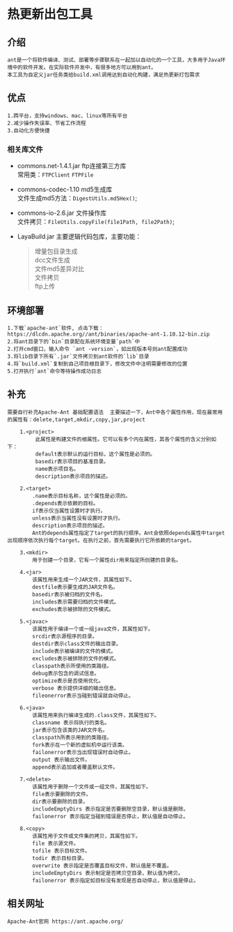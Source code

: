 # 热更新出包工具
## 介绍    
    ant是一个将软件编译、测试、部署等步骤联系在一起加以自动化的一个工具，大多用于Java环境中的软件开发。在实际软件开发中，有很多地方可以用到ant。
    本工具为自定义jar任务类给build.xml调用达到自动化构建，满足热更新打包需求
    
## 优点  
    1.跨平台，支持windows、mac、linux等所有平台  
    2.减少操作失误率、节省工作流程
    3.自动化方便快捷
    
### 相关库文件
- commons.net-1.4.1.jar ftp连接第三方库  
    常用类：`FTPClient` `FTPFile`
- commons-codec-1.10 md5生成库  
    文件生成md5方法：`DigestUtils.md5Hex()`;
- commons-io-2.6.jar 文件操作库  
     文件拷贝：`FileUtils.copyFile(file1Path, file2Path)`;

- LayaBuild.jar 主要逻辑代码包库，主要功能：  
    > 增量包目录生成  
    > dcc文件生成  
    > 文件md5差异对比  
    > 文件拷贝  
    > ftp上传  

## 环境部署  
    1.下载`apache-ant`软件, 点击下载：https://dlcdn.apache.org//ant/binaries/apache-ant-1.10.12-bin.zip  
    2.将ant目录下的`bin`目录配在系统环境变量`path`中  
    2.打开cmd窗口，输入命令 `ant -version`，如出现版本号则ant配置成功  
    3.将lib目录下所有`.jar`文件拷贝到ant软件的`lib`目录  
    4.将`build.xml`复制到自己项目根目录下，修改文件中注明需要修改的位置  
    5.打开执行`ant`命令等待操作成功日志

## 补充  
    需要自行补充Apache-Ant 基础配置语法  主要描述一下，Ant中各个属性作用，现在最常用的属性有：delete,target,mkdir,copy,jar,project

        1.<project>
             此属性是构建文件的根属性。它可以有多个内在属性，其各个属性的含义分别如下：
             default表示默认的运行目标，这个属性是必须的。
             basedir表示项目的基准目录。
             name表示项目名。
             description表示项目的描述。
    
        2.<target>
            .name表示目标名称，这个属性是必须的。
            .depends表示依赖的目标。
            if表示仅当属性设置时才执行。
            unless表示当属性没有设置时才执行。
            description表示项目的描述。
            Ant的depends属性指定了target的执行顺序。Ant会依照depends属性中target出现顺序依次执行每个target。在执行之前，首先需要执行它所依赖的target。
    
        3.<mkdir>
            用于创建一个目录，它有一个属性dir用来指定所创建的目录名。
    
        4.<jar>
            该属性用来生成一个JAR文件，其属性如下。
            destfile表示要生成的JAR文件名。
            basedir表示被归档的文件名。
            includes表示需要归档的文件模式。
            exchudes表示被排除的文件模式。

        5.<javac>
            该属性用于编译一个或一组java文件，其属性如下。
            srcdir表示源程序的目录。
            destdir表示class文件的输出目录。
            include表示被编译的文件的模式。
            excludes表示被排除的文件的模式。
            classpath表示所使用的类路径。
            debug表示包含的调试信息。
            optimize表示是否使用优化。
            verbose 表示提供详细的输出信息。
            fileonerror表示当碰到错误就自动停止。

        6.<java>
            该属性用来执行编译生成的.class文件，其属性如下。
            classname 表示将执行的类名。
            jar表示包含该类的JAR文件名。
            classpath所表示用到的类路径。
            fork表示在一个新的虚拟机中运行该类。
            failonerror表示当出现错误时自动停止。
            output 表示输出文件。
            append表示追加或者覆盖默认文件。

        7.<delete>
            该属性用于删除一个文件或一组文件，其属性如下。
            file表示要删除的文件。
            dir表示要删除的目录。
            includeEmptyDirs 表示指定是否要删除空目录，默认值是删除。
            failonerror 表示指定当碰到错误是否停止，默认值是自动停止。

        8.<copy>
            该属性用于文件或文件集的拷贝，其属性如下。
            file 表示源文件。
            tofile 表示目标文件。
            todir 表示目标目录。
            overwrite 表示指定是否覆盖目标文件，默认值是不覆盖。
            includeEmptyDirs 表示制定是否拷贝空目录，默认值为拷贝。
            failonerror 表示指定如目标没有发现是否自动停止，默认值是停止。
    
## 相关网址
    Apache-Ant官网 https://ant.apache.org/
